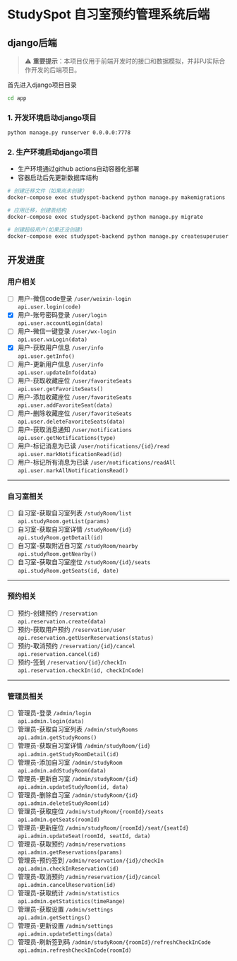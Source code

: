 # StudySpot 自习室预约管理系统后端

## django后端

> ⚠️ **重要提示**：本项目仅用于前端开发时的接口和数据模拟，并非PJ实际合作开发的后端项目。

首先进入django项目目录

```bash
cd app
```

### 1. 开发环境启动django项目

```bash
python manage.py runserver 0.0.0.0:7778
```

### 2. 生产环境启动django项目

- 生产环境通过github actions自动容器化部署
- 容器启动后先更新数据库结构

```bash
# 创建迁移文件（如果尚未创建）
docker-compose exec studyspot-backend python manage.py makemigrations

# 应用迁移，创建表结构
docker-compose exec studyspot-backend python manage.py migrate

# 创建超级用户(如果还没创建)
docker-compose exec studyspot-backend python manage.py createsuperuser
```

## 开发进度

### 用户相关

- [ ] 用户-微信code登录 `/user/weixin-login`  
  `api.user.login(code)`
- [x] 用户-账号密码登录 `/user/login`  
  `api.user.accountLogin(data)`
- [ ] 用户-微信一键登录 `/user/wx-login`  
  `api.user.wxLogin(data)`
- [x] 用户-获取用户信息 `/user/info`  
  `api.user.getInfo()`
- [ ] 用户-更新用户信息 `/user/info`  
  `api.user.updateInfo(data)`
- [ ] 用户-获取收藏座位 `/user/favoriteSeats`  
  `api.user.getFavoriteSeats()`
- [ ] 用户-添加收藏座位 `/user/favoriteSeats`  
  `api.user.addFavoriteSeat(data)`
- [ ] 用户-删除收藏座位 `/user/favoriteSeats`  
  `api.user.deleteFavoriteSeats(data)`
- [ ] 用户-获取消息通知 `/user/notifications`  
  `api.user.getNotifications(type)`
- [ ] 用户-标记消息为已读 `/user/notifications/{id}/read`  
  `api.user.markNotificationRead(id)`
- [ ] 用户-标记所有消息为已读 `/user/notifications/readAll`  
  `api.user.markAllNotificationsRead()`

---

### 自习室相关
- [ ] 自习室-获取自习室列表 `/studyRoom/list`  
  `api.studyRoom.getList(params)`
- [ ] 自习室-获取自习室详情 `/studyRoom/{id}`  
  `api.studyRoom.getDetail(id)`
- [ ] 自习室-获取附近自习室 `/studyRoom/nearby`  
  `api.studyRoom.getNearby()`
- [ ] 自习室-获取自习室座位 `/studyRoom/{id}/seats`  
  `api.studyRoom.getSeats(id, date)`

---

### 预约相关
- [ ] 预约-创建预约 `/reservation`  
  `api.reservation.create(data)`
- [ ] 预约-获取用户预约 `/reservation/user`  
  `api.reservation.getUserReservations(status)`
- [ ] 预约-取消预约 `/reservation/{id}/cancel`  
  `api.reservation.cancel(id)`
- [ ] 预约-签到 `/reservation/{id}/checkIn`  
  `api.reservation.checkIn(id, checkInCode)`

---

### 管理员相关
- [ ] 管理员-登录 `/admin/login`  
  `api.admin.login(data)`
- [ ] 管理员-获取自习室列表 `/admin/studyRooms`  
  `api.admin.getStudyRooms()`
- [ ] 管理员-获取自习室详情 `/admin/studyRoom/{id}`  
  `api.admin.getStudyRoomDetail(id)`
- [ ] 管理员-添加自习室 `/admin/studyRoom`  
  `api.admin.addStudyRoom(data)`
- [ ] 管理员-更新自习室 `/admin/studyRoom/{id}`  
  `api.admin.updateStudyRoom(id, data)`
- [ ] 管理员-删除自习室 `/admin/studyRoom/{id}`  
  `api.admin.deleteStudyRoom(id)`
- [ ] 管理员-获取座位 `/admin/studyRoom/{roomId}/seats`  
  `api.admin.getSeats(roomId)`
- [ ] 管理员-更新座位 `/admin/studyRoom/{roomId}/seat/{seatId}`  
  `api.admin.updateSeat(roomId, seatId, data)`
- [ ] 管理员-获取预约 `/admin/reservations`  
  `api.admin.getReservations(params)`
- [ ] 管理员-预约签到 `/admin/reservation/{id}/checkIn`  
  `api.admin.checkInReservation(id)`
- [ ] 管理员-取消预约 `/admin/reservation/{id}/cancel`  
  `api.admin.cancelReservation(id)`
- [ ] 管理员-获取统计 `/admin/statistics`  
  `api.admin.getStatistics(timeRange)`
- [ ] 管理员-获取设置 `/admin/settings`  
  `api.admin.getSettings()`
- [ ] 管理员-更新设置 `/admin/settings`  
  `api.admin.updateSettings(data)`
- [ ] 管理员-刷新签到码 `/admin/studyRoom/{roomId}/refreshCheckInCode`  
  `api.admin.refreshCheckInCode(roomId)`